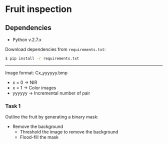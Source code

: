 # Fruit inspection

## Dependencies

* Python v.2.7.x

Download dependencies from `requirements.txt`:
```bash
$ pip install -r requirements.txt
```

---

Image format:  Cx_yyyyyy.bmp
- x = 0 -> NIR
- x = 1 -> Color images
- yyyyyy -> Incremental number of pair

### Task 1

Outline the fruit by generating a binary mask:
- Remove the background
  - Threshold the image to remove the background
  - Flood-fill the mask